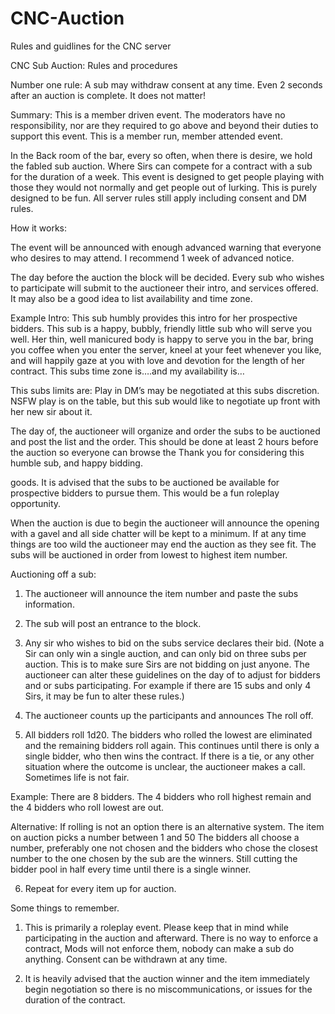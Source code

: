 # CNC-Auction
Rules and guidlines for the CNC server


CNC Sub Auction: Rules and procedures 

Number one rule: A sub may withdraw consent at any time. Even 2 seconds after an auction is complete. It does not matter! 


Summary: This is a member driven event. The moderators have no responsibility, nor are they required to go above and beyond their duties to support this event. This is a member run, member attended event. 

In the Back room of the bar, every so often, when there is desire, we hold the fabled sub auction. Where Sirs can compete for a contract with a sub for the duration of a week. This event is designed to get people playing with those they would not normally and get people out of lurking. This is purely designed to be fun. All server rules still apply including consent and DM rules. 


How it works:

The event will be announced with enough advanced warning that everyone who desires to may attend. I recommend 1 week of advanced notice. 

The day before the auction the block will be decided. Every sub who wishes to participate will submit to the auctioneer their intro, and services offered. It may also be a good idea to list availability and time zone. 

Example Intro: 
This sub humbly provides this intro for her prospective bidders. This sub is a happy, bubbly, friendly little sub who will serve you well. Her thin, well manicured body is happy to serve you in the bar, bring you coffee when you enter the server, kneel at your feet whenever you like, and will happily gaze at you with love and devotion for the length of her contract. This subs time zone is….and my availability is… 

This subs limits are: 
Play in DM’s may be negotiated at this subs discretion.
NSFW play is on the table, but this sub would like to negotiate up front with her new sir about it. 


The day of, the auctioneer will organize and order the subs to be auctioned and post the list and the order. This should be done at least 2 hours before the auction so everyone can browse the 
Thank you for considering this humble sub, and happy bidding. 

goods. It is advised that the subs to be auctioned be available for prospective bidders to pursue them. This would be a fun roleplay opportunity. 

When the auction is due to begin the auctioneer will announce the opening with a gavel and all side chatter will be kept to a minimum. If at any time things are too wild the auctioneer may end the auction as they see fit. The subs will be auctioned in order from lowest to highest item number. 

Auctioning off a sub:

1. The auctioneer will announce the item number and paste the subs information.
2. The sub will post an entrance to the block.
3. Any sir who wishes to bid on the subs service declares their bid. (Note a Sir can only win a single auction, and can only bid on three subs per auction. This is to make sure Sirs are not bidding on just anyone. The auctioneer can alter these guidelines on the day of to adjust for bidders and or subs participating. For example if there are 15 subs and only 4 Sirs, it may be fun to alter these rules.) 

4. The auctioneer counts up the participants and announces The roll off. 
5. All bidders roll 1d20. The bidders who rolled the lowest are eliminated and the remaining bidders roll again. This continues until there is only a single bidder, who then wins the contract. If there is a tie, or any other situation where the outcome is unclear, the auctioneer makes a call. Sometimes life is not fair. 

Example: There are 8 bidders. The 4 bidders who roll highest remain and the 4 bidders who roll lowest are out. 

Alternative: If rolling is not an option there is an alternative system. The item on auction picks a number between 1 and 50 The bidders all choose a number, preferably one not chosen and the bidders who chose the closest number to the one chosen by the sub are the winners. Still cutting the bidder pool in half every time until there is a single winner. 

6. Repeat for every item up for auction. 


Some things to remember. 

1. This is primarily a roleplay event. Please keep that in mind while participating in the auction and afterward. There is no way to enforce a contract, Mods will not enforce them, nobody can make a sub do anything. Consent can be withdrawn at any time. 

2. It is heavily advised that the auction winner and the item immediately begin negotiation so there is no miscommunications, or issues for the duration of the contract. 

